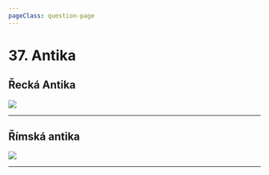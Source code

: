 ```yaml
---
pageClass: question-page
---
```

# 37. Antika

## Řecká Antika

<img class="centered_image" src="/images/pos/36/antika_recko.png" />

---

## Římská antika

<img class="centered_image" src="/images/pos/36/antika_rim.png" />

---